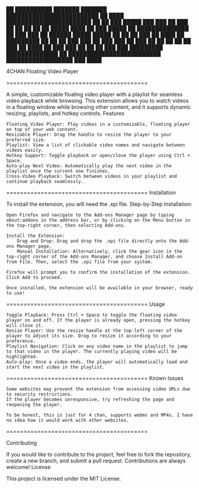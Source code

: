 ██   ██████████    ███████ ███████    █████████████████████████    ██    ████    ███████████████████████    ██ 
██   ███   █████   ███   ███    ██    ███    ██    ██    ██   ██   ██    █████   ████   ██    ███   █████   ██ 
██████████████ ██  ███   ███    ██    ██████ █████ █████ ██   ██   ██    ███ ██  ████   ██    █████████ ██  ██ 
██   ███   ███  ██ ███   ███    ██    ███    ██    ██    ██   ██   ██    ███  ██ ████   ██    ███   ███  ██ ██ 
██   ███   ███   █████████ ██████████████    ██    █████████████████████████   ██████████████████   ███   ████ 
                                                                                                               
                                                                                                            
4CHAN Floating Video Player

=========================================

A simple, customizable floating video player with a playlist for seamless video playback while browsing. This extension allows you to watch videos in a floating window while browsing other content, and it supports dynamic resizing, playlists, and hotkey controls.
Features

    Floating Video Player: Play videos in a customizable, floating player on top of your web content.
    Resizable Player: Drag the handle to resize the player to your preferred size.
    Playlist: View a list of clickable video names and navigate between videos easily.
    Hotkey Support: Toggle playback or open/close the player using Ctrl + Space.
    Auto-play Next Video: Automatically play the next video in the playlist once the current one finishes.
    Cross-Video Playback: Switch between videos in your playlist and continue playback seamlessly.

=========================================
Installation

To install the extension, you will need the .xpi file.
Step-by-Step Installation:

    Open Firefox and navigate to the Add-ons Manager page by typing about:addons in the address bar, or by clicking on the Menu button in the top-right corner, then selecting Add-ons.

    Install the Extension:
        Drag and Drop: Drag and drop the .xpi file directly onto the Add-ons Manager page.
        Manual Installation: Alternatively, click the gear icon in the top-right corner of the Add-ons Manager, and choose Install Add-on from File. Then, select the .xpi file from your system.

    Firefox will prompt you to confirm the installation of the extension. Click Add to proceed.

    Once installed, the extension will be available in your browser, ready to use!

=========================================
Usage

    Toggle Playback: Press Ctrl + Space to toggle the floating video player on and off. If the player is already open, pressing the hotkey will close it.
    Resize Player: Use the resize handle at the top-left corner of the player to adjust its size. Drag to resize it according to your preference.
    Playlist Navigation: Click on any video name in the playlist to jump to that video in the player. The currently playing video will be highlighted.
    Auto-play: Once a video ends, the player will automatically load and start the next video in the playlist.
    
=========================================
Known Issues

    Some websites may prevent the extension from accessing video URLs due to security restrictions.
    If the player becomes unresponsive, try refreshing the page and reopening the player.
    
    To be honest, this is just for 4 chan, supports webms and MP4s. I have no idea how it would work with other websites.
    
=========================================

Contributing

If you would like to contribute to the project, feel free to fork the repository, create a new branch, and submit a pull request. Contributions are always welcome!
License

This project is licensed under the MIT License.
